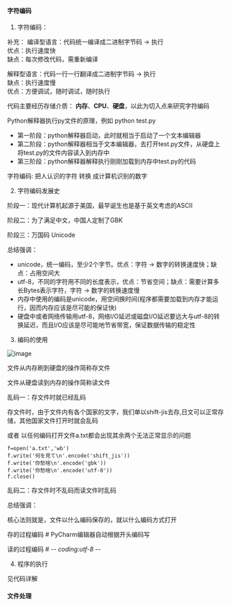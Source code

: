 
#### 字符编码 

1. 字符编码：

补充：
编译型语言：代码统一编译成二进制字节码 -> 执行  
优点：执行速度快  
缺点：每次修改代码，需重新编译


解释型语言：代码一行一行翻译成二进制字节码 -> 执行  
缺点：执行速度慢  
优点：方便调试，随时调试，随时执行

代码主要经历存储介质： **内存**、**CPU**、**硬盘**，以此为切入点来研究字符编码

Python解释器执行py文件的原理，例如 python test.py

- 第一阶段：python解释器启动，此时就相当于启动了一个文本编辑器
- 第二阶段：python解释器相当于文本编辑器，去打开test.py文件，从硬盘上将test.py的文件内容读入到内存中
- 第三阶段：python解释器解释执行刚刚加载到内存中test.py的代码


字符编码: 把人认识的字符 转换 成计算机识别的数字

2. 字符编码发展史  

阶段一：现代计算机起源于美国，最早诞生也是基于英文考虑的ASCII

阶段二：为了满足中文，中国人定制了GBK

阶段三：万国码 Unicode


总结强调：

- unicode，统一编码，至少2个字节。优点：字符 -> 数字的转换速度快；缺点：占用空间大
- utf-8，不同的字符用不同的长度表示，优点：节省空间；缺点：需要计算多长Bytes表示字符，字符 -> 数字的转换速度慢
- 内存中使用的编码是unicode，用空间换时间(程序都需要加载到内存才能运行，因而内存应该是尽可能的保证快)
- 硬盘中或者网络传输用utf-8，网络I/O延迟或磁盘I/O延迟要远大与utf-8的转换延迟，而且I/O应该是尽可能地节省带宽，保证数据传输的稳定性


3. 编码的使用

![image](http://images.cnblogs.com/cnblogs_com/jonathan1314/1022859/o_code.png)


文件从内存刷到硬盘的操作简称存文件

文件从硬盘读到内存的操作简称读文件

乱码一：存文件时就已经乱码

存文件时，由于文件内有各个国家的文字，我们单以shift-jis去存,日文可以正常存储，其他国家文件打开时就会乱码

或者 以任何编码打开文件a.txt都会出现其余两个无法正常显示的问题


```
f=open('a.txt','wb')
f.write('何を見て\n'.encode('shift_jis'))
f.write('你愁啥\n'.encode('gbk'))
f.write('你愁啥\n'.encode('utf-8'))
f.close()
```

乱码二：存文件时不乱码而读文件时乱码


总结强调：

核心法则就是，文件以什么编码保存的，就以什么编码方式打开



存的过程编码  # PyCharm编辑器自动根据开头编码写

读的过程编码  # -*- coding:utf-8 -*-


4. 程序的执行

见代码详解









####  文件处理




















